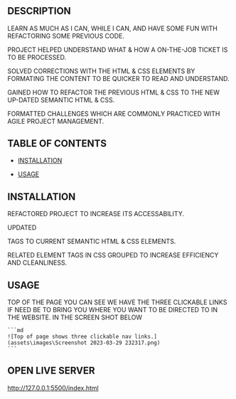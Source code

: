 # <HW1>

## DESCRIPTION

LEARN AS MUCH AS I CAN, WHILE I CAN, AND HAVE SOME FUN WITH REFACTORING SOME PREVIOUS CODE.

PROJECT HELPED UNDERSTAND WHAT & HOW A ON-THE-JOB TICKET IS TO BE PROCESSED.

SOLVED CORRECTIONS WITH THE HTML & CSS ELEMENTS BY FORMATING THE CONTENT TO BE QUICKER TO READ AND UNDERSTAND.

GAINED HOW TO REFACTOR THE PREVIOUS HTML & CSS TO THE NEW UP-DATED SEMANTIC HTML & CSS.

FORMATTED CHALLENGES WHICH ARE COMMONLY PRACTICED WITH AGILE PROJECT MANAGEMENT.

## TABLE OF CONTENTS

- [INSTALLATION](#installation)

- [USAGE](#usage)

## INSTALLATION

REFACTORED PROJECT TO INCREASE ITS ACCESSABILITY.

UPDATED <DIV> TAGS TO CURRENT SEMANTIC HTML & CSS ELEMENTS.

RELATED ELEMENT TAGS IN CSS GROUPED TO INCREASE EFFICIENCY AND CLEANLINESS.

## USAGE

TOP OF THE PAGE YOU CAN SEE WE HAVE THE THREE CLICKABLE LINKS IF NEED BE TO BRING YOU WHERE YOU WANT TO BE DIRECTED TO IN THE WEBSITE. IN THE SCREEN SHOT BELOW

    ```md
    ![Top of page shows three clickable nav links.](assets\images\Screenshot 2023-03-29 232317.png)
    ```

## OPEN LIVE SERVER

<http://127.0.0.1:5500/index.html>
